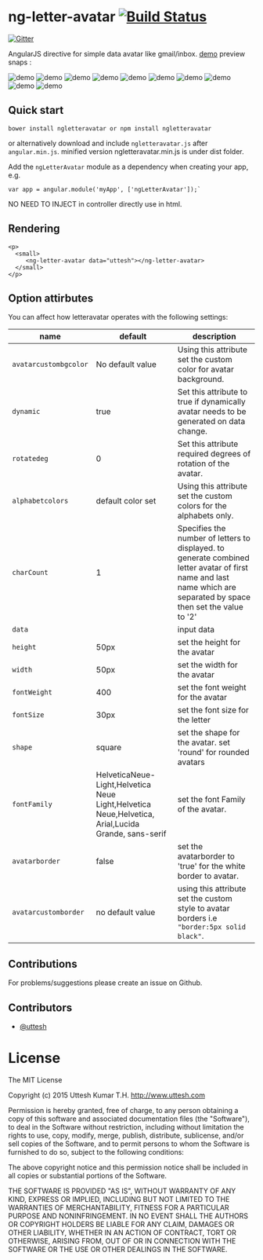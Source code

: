 # ng-letter-avatar [![Build Status](https://travis-ci.org/uttesh/ngletteravatar.svg?branch=master)](https://travis-ci.org/uttesh/ngletteravatar)
[![Gitter](https://badges.gitter.im/Join%20Chat.svg)](https://gitter.im/uttesh/ngletteravatar?utm_source=badge&utm_medium=badge&utm_campaign=pr-badge&utm_content=body_badge)


AngularJS directive for simple data avatar like gmail/inbox. 
<a href="http://uttesh.github.io/ngletteravatar/">demo</a>
 preview snaps :
 
![demo](https://raw.github.com/uttesh/ngletteravatar/master/demo/demo1.png)
![demo](https://raw.github.com/uttesh/ngletteravatar/master/demo/demo2.png)
![demo](https://raw.github.com/uttesh/ngletteravatar/master/demo/numbers.png)
![demo](https://raw.github.com/uttesh/ngletteravatar/master/demo/special_charaters.png)
![demo](https://raw.github.com/uttesh/ngletteravatar/master/demo/chinese.png)
![demo](https://raw.github.com/uttesh/ngletteravatar/master/demo/kannada.png)
![demo](https://raw.github.com/uttesh/ngletteravatar/master/demo/round_shape_digit_special.png)
![demo](https://raw.github.com/uttesh/ngletteravatar/master/demo/round_chinese_kannada.png)
![demo](https://raw.github.com/uttesh/ngletteravatar/master/demo/avatar_border1.png)
![demo](https://raw.github.com/uttesh/ngletteravatar/master/demo/avatar_border2.png)
## Quick start

```
bower install ngletteravatar or npm install ngletteravatar
```

or alternatively download and include `ngletteravatar.js` after `angular.min.js`. minified version ngletteravatar.min.js is under dist folder.

Add the `ngLetterAvatar` module as a dependency when creating your app, e.g.

```
var app = angular.module('myApp', ['ngLetterAvatar']);`
```

NO NEED TO INJECT in controller directly use in html.

## Rendering


```
<p>
  <small>
     <ng-letter-avatar data="uttesh"></ng-letter-avatar>
  </small>
</p>
```

## Option attirbutes

You can affect how letteravatar operates with the following settings:

name | default | description
-----|---------|------------
`avatarcustombgcolor` | No default value | Using this attribute set the custom color for avatar background.
`dynamic` | true | Set this attribute to true if dynamically avatar needs to be generated on data change.
`rotatedeg` | 0 | Set this attribute required degrees of rotation of the avatar.
`alphabetcolors` | default color set | Using this attribute set the custom colors for the alphabets only.
`charCount` | 1 | Specifies the number of letters to displayed. to generate combined letter avatar of first name and last name which are separated by space then set the value to '2'
`data` |  | input data
`height` | 50px | set the height for the avatar
`width` | 50px | set the width for the avatar
`fontWeight` | 400 | set the font weight for the  avatar
`fontSize` | 30px | set the font size for the letter
`shape` | square  | set the shape for the avatar. set 'round' for rounded avatars
`fontFamily` | HelveticaNeue-Light,Helvetica Neue Light,Helvetica Neue,Helvetica, Arial,Lucida Grande, sans-serif | set the font Family of the avatar.
`avatarborder` | false | set the avatarborder to 'true' for the white border to avatar.
`avatarcustomborder` | no default value | using this attribute set the custom style to avatar borders i.e <code> "border:5px solid black"</code>.

## Contributions

For problems/suggestions please create an issue on Github.

## Contributors

* [@uttesh](https://twitter.com/uttesh)

# License

The MIT License

Copyright (c) 2015 Uttesh Kumar T.H. http://www.uttesh.com

Permission is hereby granted, free of charge, to any person obtaining a copy of this software and associated documentation files (the "Software"), to deal in the Software without restriction, including without limitation the rights to use, copy, modify, merge, publish, distribute, sublicense, and/or sell copies of the Software, and to permit persons to whom the Software is furnished to do so, subject to the following conditions:

The above copyright notice and this permission notice shall be included in all copies or substantial portions of the Software.

THE SOFTWARE IS PROVIDED "AS IS", WITHOUT WARRANTY OF ANY KIND, EXPRESS OR IMPLIED, INCLUDING BUT NOT LIMITED TO THE WARRANTIES OF MERCHANTABILITY, FITNESS FOR A PARTICULAR PURPOSE AND NONINFRINGEMENT. IN NO EVENT SHALL THE AUTHORS OR COPYRIGHT HOLDERS BE LIABLE FOR ANY CLAIM, DAMAGES OR OTHER LIABILITY, WHETHER IN AN ACTION OF CONTRACT, TORT OR OTHERWISE, ARISING FROM, OUT OF OR IN CONNECTION WITH THE SOFTWARE OR THE USE OR OTHER DEALINGS IN THE SOFTWARE.

